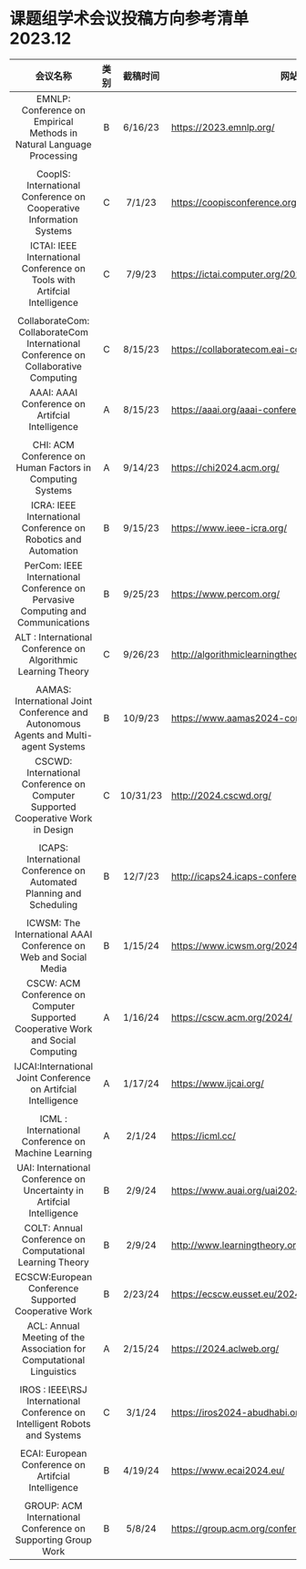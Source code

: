 ﻿# 课题组学术会议投稿方向参考清单  2023.12  

|                           会议名称                           | 类别 | 截稿时间 | 网站                                                | 录用率      | 月份 |
| :----------------------------------------------------------: | :--: | :------: | --------------------------------------------------- | ----------- | :--: |
| EMNLP: Conference on Empirical Methods in Natural Language Processing |  B   | 6/16/23  | https://2023.emnlp.org/                             | 2021-23.33% | 6月  |
|                                                              |      |          |                                                     |             |      |
| CoopIS: International Conference on Cooperative Information Systems |  C   |  7/1/23  | https://coopisconference.org/                       | 2019-24.36% | 7月  |
| ICTAI: IEEE International Conference on Tools with Artifcial Intelligence |  C   |  7/9/23  | https://ictai.computer.org/2023                     | 2021-20%    |      |
|                                                              |      |          |                                                     |             |      |
| CollaborateCom: CollaborateCom International Conference on Collaborative Computing |  C   | 8/15/23  | https://collaboratecom.eai-conferences.org/2023/    | N/A         | 8月  |
|       AAAI: AAAI Conference on Artifcial Intelligence        |  A   | 8/15/23  | https://aaai.org/aaai-conference/                   | 2022-14.96% |      |
|                                                              |      |          |                                                     |             |      |
|  CHI: ACM Conference on Human Factors in Computing Systems   |  A   | 9/14/23  | https://chi2024.acm.org/                            | 2022-24.7%  | 9月  |
| ICRA: IEEE International Conference on Robotics and Automation |  B   | 9/15/23  | https://www.ieee-icra.org/                          | 2021-48.01% |      |
| PerCom: IEEE International Conference on Pervasive Computing and Communications |  B   | 9/25/23  | https://www.percom.org/                             | 2022-13.48% |      |
| ALT : International Conference on Algorithmic Learning Theory |  C   | 9/26/23  | http://algorithmiclearningtheory.org/alt2024/       | 2021-29.30% |      |
|                                                              |      |          |                                                     |             |      |
| AAMAS: International Joint Conference and Autonomous Agents and Multi-agent Systems |  B   | 10/9/23  | https://www.aamas2024-conference.auckland.ac.nz/    | 2022-26.99% | 10月 |
| CSCWD: International Conference on Computer Supported Cooperative Work in Design |  C   | 10/31/23 | http://2024.cscwd.org/                              | 2021-69%    |      |
|                                                              |      |          |                                                     |             |      |
| ICAPS: International Conference on Automated Planning and Scheduling |  B   | 12/7/23  | http://icaps24.icaps-conference.org/                | 2021-34.09% | 12月 |
|                                                              |      |          |                                                     |             |      |
| ICWSM: The International AAAI Conference on Web and Social Media |  B   | 1/15/24  | https://www.icwsm.org/2024/index.html/              | N/A         | 1月  |
| CSCW: ACM Conference on Computer Supported Cooperative Work and Social Computing |  A   | 1/16/24  | https://cscw.acm.org/2024/                          | 2019-23.77% |      |
| IJCAI:International Joint Conference on Artifcial Intelligence |  A   | 1/17/24  | https://www.ijcai.org/                              | 2022-15.02% |      |
|                                                              |      |          |                                                     |             |      |
|     ICML : International Conference on Machine Learning      |  A   |  2/1/24  | https://icml.cc/                                    | 2022-21.94% | 2月  |
| UAI: International Conference on Uncertainty in Artifcial Intelligence |  B   |  2/9/24  | https://www.auai.org/uai2024/                       | 2022-32.30% |      |
|   COLT: Annual Conference on Computational Learning Theory   |  B   |  2/9/24  | http://www.learningtheory.org/colt2023              | 2020-30.93% |      |
|     ECSCW:European Conference Supported Cooperative Work     |  B   | 2/23/24  | https://ecscw.eusset.eu/2024/                       | 2019-24.14% |      |
| ACL: Annual Meeting of the Association for Computational Linguistics |  A   | 2/15/24  | https://2024.aclweb.org/                            | 2021-34.84% |      |
|                                                              |      |          |                                                     |             |      |
| IROS : IEEE\RSJ International Conference on Intelligent Robots and Systems |  C   |  3/1/24  | https://iros2024-abudhabi.org/                      | 2018-46.44% | 3月  |
|                                                              |      |          |                                                     |             |      |
|     ECAI: European Conference on Artifcial Intelligence      |  B   | 4/19/24  | https://www.ecai2024.eu/                            | 2020-26.78% | 4月  |
|                                                              |      |          |                                                     |             |      |
| GROUP: ACM International Conference on Supporting Group Work |  B   |  5/8/24  | https://group.acm.org/conferences/group22/index.php | 2020-31.48% | 5月  |
